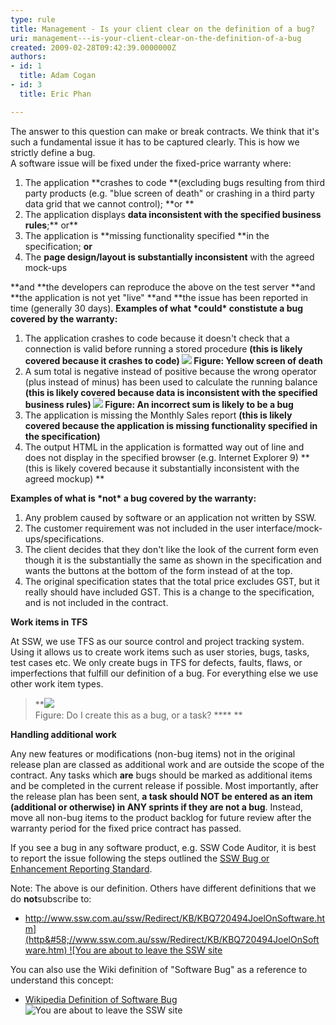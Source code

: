 ```yaml
---
type: rule
title: Management - Is your client clear on the definition of a bug?
uri: management---is-your-client-clear-on-the-definition-of-a-bug
created: 2009-02-28T09:42:39.0000000Z
authors:
- id: 1
  title: Adam Cogan
- id: 3
  title: Eric Phan

---
```


 The answer to this question can make or break contracts. We think that it's such a fundamental issue it has to be captured clearly. This is how we strictly define a bug. <br> 
A software issue will be fixed under the fixed-price warranty where:

1. The application **crashes to code **(excluding bugs resulting from third party products (e.g. "blue screen of death" or crashing in a third party data grid that we cannot control); **or **
2. The application displays **data inconsistent with the specified business rules**;** or**
3. The application is **missing functionality specified **in the specification; **or**
4. The **page design/layout is substantially inconsistent** with the agreed mock-ups


**and **the developers can reproduce the above on the test server **and **the application is not yet "live" **and **the issue has been reported in time (generally 30 days).
**Examples of what \*could\* constistute a bug covered by the warranty:**
1. The application crashes to code because it doesn't check that a connection is valid before running a stored procedure **(this is likely covered because it crashes to code)
![](/Management/RulesToSuccessfulProjects/PublishingImages/YellowScreenofDeath.jpg)
Figure: Yellow screen of death**
2. A sum total is negative instead of positive because the wrong operator (plus instead of minus) has been used to calculate the running balance **(this is likely covered because data is inconsistent with the specified business rules)
![](/Management/RulesToSuccessfulProjects/PublishingImages/IncorrectSum.jpg)
Figure: An incorrect sum is likely to be a bug**
3. The application is missing the Monthly Sales report **(this is likely covered because the application is missing functionality specified in the specification)**
4. The output HTML in the application is formatted way out of line and does not display in the specified browser (e.g. Internet Explorer 9) **(this is likely covered because it substantially inconsistent with the agreed mockup)
**

**Examples of what is \*not\* a bug covered by the warranty:**
1. Any problem caused by software or an application not written by SSW.
2. The customer requirement was not included in the user interface/mock-ups/specifications.
3. The client decides that they don't like the look of the current form even though it is the substantially the same as shown in the specification and wants the buttons at the bottom of the form instead of at the top.
4. The original specification states that the total price excludes GST, but it really should have included GST. This is a change to the specification, and is not included in the contract.


**Work items in TFS**

At SSW, we use TFS as our source control and project tracking system. Using it allows us to create work items such as user stories, bugs, tasks, test cases etc. We only create bugs in TFS for defects, faults, flaws, or imperfections that fulfill our definition of a bug. For everything else we use other work item types.


> **![](/Management/RulesToSuccessfulProjects/PublishingImages/WorkItemsTFS.jpg)
> <br>Figure: Do I create this as a bug, or a task? ****
> **


**Handling additional work**

 Any new features or modifications (non-bug items) not in the original release plan are classed as additional work and are outside the scope of the contract. Any tasks which **are** bugs should be marked as additional items and be completed in the current release if possible. Most importantly, after the release plan has been sent, **a task should NOT be entered as an item (additional or otherwise) in ANY sprints if they are not a bug**. Instead, move all non-bug items to the product backlog for future review after the warranty period for the fixed price contract has passed.

If you see a bug in any software product, e.g. SSW Code Auditor, it is best to report the issue following the steps outlined the [SSW Bug or Enhancement Reporting Standard](http&#58;//www.ssw.com.au/ssw/Standards/Support/BugReportOrEnhancement.aspx).

Note: The above is our definition. Others have different definitions that we do **not**subscribe to:
- [http://www.ssw.com.au/ssw/Redirect/KB/KBQ720494JoelOnSoftware.htm](http&#58;//www.ssw.com.au/ssw/Redirect/KB/KBQ720494JoelOnSoftware.htm) ![You are about to leave the SSW site](http&#58;//www.ssw.com.au/ssw/Images/LeaveSite.gif)



You can also use the Wiki definition of "Software Bug" as a reference to understand this concept:
- [Wikipedia Definition of Software Bug](http&#58;//en.wikipedia.org/wiki/Software_bug) ![You are about to leave the SSW site](http&#58;//www.ssw.com.au/ssw/Images/LeaveSite.gif)



